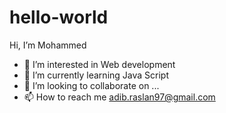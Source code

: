 # hello-world

Hi, I’m Mohammed
- 👀 I’m interested in Web development
- 🌱 I’m currently learning Java Script
- 💞️ I’m looking to collaborate on ...
- 📫 How to reach me adib.raslan97@gmail.com
